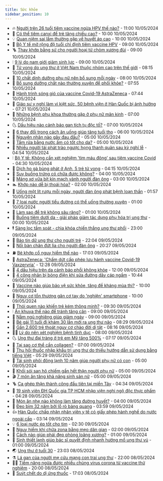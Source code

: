 ```yaml
---
title: Sức khỏe
sidebar_position: 10
---
```


<!-- vnexpress-suc-khoe:START -->
- 🔥 [Người trên 26 tuổi tiêm vaccine ngừa HPV thế nào?](https://vnexpress.net/nguoi-tren-26-tuoi-tiem-vaccine-ngua-hpv-the-nao-4744622.html) - 11:00 10/05/2024
- 🥰 [Có thể tiêm canxi để trẻ tăng chiều cao?](https://vnexpress.net/co-the-tiem-canxi-de-tre-tang-chieu-cao-4744545.html) - 10:00 10/05/2024
- 💡 [Quan niệm sai lầm thường gặp về huyết áp cao](https://vnexpress.net/quan-niem-sai-lam-thuong-gap-ve-huyet-ap-cao-4744320.html) - 10:00 10/05/2024
- 🤗 [Bộ Y tế mở rộng độ tuổi chỉ định tiêm vaccine HPV](https://vnexpress.net/bo-y-te-mo-rong-do-tuoi-chi-dinh-tiem-vaccine-hpv-4744564.html) - 09:00 10/05/2024
- 🪜 [Thay khớp bằng sứ cho người hoại tử chỏm xương đùi](https://vnexpress.net/thay-khop-bang-su-cho-nguoi-hoai-tu-chom-xuong-dui-4744524.html) - 09:00 10/05/2024
- 🕯 [9 lý do nam giới giảm sinh lực](https://vnexpress.net/9-ly-do-nam-gioi-giam-sinh-luc-4744332.html) - 09:00 10/05/2024
- 🤭 [Tử vong do ung thư ở Việt Nam thuộc nhóm cao trên thế giới](https://vnexpress.net/tu-vong-do-ung-thu-o-viet-nam-thuoc-nhom-cao-tren-the-gioi-4744459.html) - 08:15 10/05/2024
- 👀 [10 chất dinh dưỡng phụ nữ nên bổ sung mỗi ngày](https://vnexpress.net/10-chat-dinh-duong-phu-nu-nen-bo-sung-moi-ngay-4744425.html) - 08:00 10/05/2024
- 🌋 [Bổ sung dưỡng chất nào thường xuyên để phổi khỏe?](https://vnexpress.net/bo-sung-duong-chat-nao-thuong-xuyen-de-phoi-khoe-4744473.html) - 07:55 10/05/2024
- 🫶 [Hành trình sóng gió của vaccine Covid-19 AstraZeneca](https://vnexpress.net/hanh-trinh-song-gio-cua-vaccine-covid-19-astrazeneca-4744409.html) - 07:44 10/05/2024
- 🦆 [Giáo sư y nghỉ làm vì kiệt sức, 50 bệnh viện ở Hàn Quốc bị ảnh hưởng](https://vnexpress.net/giao-su-y-nghi-lam-vi-kiet-suc-50-benh-vien-o-han-quoc-bi-anh-huong-4744429.html) - 07:21 10/05/2024
- 🚀 [Những bệnh phụ khoa thường gặp ở phụ nữ mãn kinh](https://vnexpress.net/nhung-benh-phu-khoa-thuong-gap-o-phu-nu-man-kinh-4744445.html) - 07:00 10/05/2024
- 🌜 [Dấu hiệu nào cảnh báo gan tích tụ độc tố?](https://vnexpress.net/dau-hieu-nao-canh-bao-gan-tich-tu-doc-to-4744344.html) - 07:00 10/05/2024
- 🧰 [6 thay đổi trong cách ăn uống giúp tăng tuổi thọ](https://vnexpress.net/6-thay-doi-trong-cach-an-uong-giup-tang-tuoi-tho-4744144.html) - 06:00 10/05/2024
- 💫 [Nguyên nhân nào gây đau đầu?](https://vnexpress.net/nguyen-nhan-nao-gay-dau-dau-4744373.html) - 05:00 10/05/2024
- 🌝 [Tắm rửa bằng nước ấm có tốt cho da?](https://vnexpress.net/tam-rua-bang-nuoc-am-co-tot-cho-da-4744345.html) - 05:00 10/05/2024
- 🗽 [Nhiều người tái phát trào ngược họng thanh quản sau kỳ nghỉ lễ](https://vnexpress.net/nhieu-nguoi-tai-phat-trao-nguoc-hong-thanh-quan-sau-ky-nghi-le-4744041.html) - 04:54 10/05/2024
- 🕯 [Bộ Y tế: Không cần xét nghiệm &#39;tìm máu đông&#39; sau tiêm vaccine Covid](https://vnexpress.net/bo-y-te-khong-can-xet-nghiem-tim-mau-dong-sau-tiem-vaccine-covid-4744353.html) - 04:30 10/05/2024
- 🦅 [Dịch ho gà bùng phát ở Anh, 5 trẻ tử vong](https://vnexpress.net/dich-ho-ga-bung-phat-o-anh-5-tre-tu-vong-4744392.html) - 04:15 10/05/2024
- 🦆 [Suy buồng trứng có chữa được không?](https://vnexpress.net/suy-buong-trung-co-chua-duoc-khong-4744289.html) - 04:00 10/05/2024
- 🎊 [Mảng xơ vữa bít kín mạch vành người đàn ông](https://vnexpress.net/mang-xo-vua-bit-kin-mach-vanh-nguoi-dan-ong-4744257.html) - 03:00 10/05/2024
- 🏊 [Khớp nào dễ bị thoái hóa?](https://vnexpress.net/khop-nao-de-bi-thoai-hoa-4743645.html) - 02:00 10/05/2024
- 📝 [Uống một lít rượu mỗi ngày, người đàn ông phát bệnh loạn thần](https://vnexpress.net/uong-mot-lit-ruou-moi-ngay-nguoi-dan-ong-phat-benh-loan-than-4743966.html) - 01:57 10/05/2024
- 💯 [7 loại nước người tiểu đường có thể uống thường xuyên](https://vnexpress.net/7-loai-nuoc-nguoi-tieu-duong-co-the-uong-thuong-xuyen-4744124.html) - 01:00 10/05/2024
- 🌊 [Làm sao để trẻ không sâu răng?](https://vnexpress.net/lam-sao-de-tre-khong-sau-rang-4744115.html) - 01:00 10/05/2024
- 🚀 [Buồng tiêm dưới da - giải pháp giảm tác dụng phụ hóa trị ung thư](https://vnexpress.net/buong-tiem-duoi-da-giai-phap-giam-tac-dung-phu-hoa-tri-ung-thu-4744040.html) - 00:00 10/05/2024
- 🕴 [Sàng lọc tầm soát - chìa khóa chiến thắng ung thư phổi](https://vnexpress.net/sang-loc-tam-soat-chia-khoa-chien-thang-ung-thu-phoi-4743730.html) - 23:00 09/05/2024
- 🗽 [Báo tin dữ ung thư cho người trẻ](https://vnexpress.net/bao-tin-du-ung-thu-cho-nguoi-tre-4741443.html) - 22:04 09/05/2024
- 🎡 [Nối bàn chân đứt lìa cho người đàn ông](https://vnexpress.net/noi-ban-chan-dut-lia-cho-nguoi-dan-ong-4743805.html) - 20:27 09/05/2024
- ⛽️ [Bẻ khớp cổ nguy hiểm thế nào](https://vnexpress.net/be-khop-co-nguy-hiem-the-nao-4744026.html) - 17:03 09/05/2024
- 🦆 [AstraZeneca: &#39;Chấm dứt cấp phép lưu hành vaccine Covid-19 Vaxzervria&#39;](https://vnexpress.net/astrazeneca-cham-dut-cap-phep-luu-hanh-vaccine-covid-19-vaxzervria-4744168.html) - 12:28 09/05/2024
- 🤩 [4 dấu hiệu trên da cảnh báo phổi không khỏe](https://vnexpress.net/4-dau-hieu-tren-da-canh-bao-phoi-khong-khoe-4743887.html) - 12:00 09/05/2024
- 🦒 [4 công nhân bị bỏng điện khi sửa đường dây cáp ngầm](https://vnexpress.net/4-cong-nhan-bi-bong-dien-khi-sua-duong-day-cap-ngam-4744143.html) - 10:44 09/05/2024
- 💫 [Vaccine nào giúp bảo vệ sức khỏe, tăng đề kháng mùa thi?](https://vnexpress.net/vaccine-nao-giup-bao-ve-suc-khoe-tang-de-khang-mua-thi-4744096.html) - 10:00 09/05/2024
- 🐘 [Nguy cơ tổn thương gân cơ tay do &#39;nghiện&#39; smartphone](https://vnexpress.net/nguy-co-ton-thuong-gan-co-tay-do-nghien-smartphone-4743939.html) - 10:00 09/05/2024
- 🚀 [Thói quen nào khiến trẻ kém thông minh?](https://vnexpress.net/thoi-quen-nao-khien-tre-kem-thong-minh-4743983.html) - 09:30 09/05/2024
- 🕯 [Ăn khuya thế nào để tránh tăng cân](https://vnexpress.net/an-khuya-the-nao-de-tranh-tang-can-4743942.html) - 09:00 09/05/2024
- 🦏 [Nằm ngủ nghiêng giúp giảm ngáy](https://vnexpress.net/nam-ngu-nghieng-giup-giam-ngay-4743749.html) - 09:00 09/05/2024
- 🦄 [Bé gái 11 tuổi đi khám 30 lần mới ra ung thư não](https://vnexpress.net/be-gai-11-tuoi-di-kham-30-lan-moi-ra-ung-thu-nao-4744048.html) - 08:29 09/05/2024
- 🦒 [Gần 2.600 trẻ thoát nguy cơ chào đời dị tật](https://vnexpress.net/gan-2-600-tre-thoat-nguy-co-chao-doi-di-tat-4744003.html) - 08:16 09/05/2024
- 👨‍🏫 [Lý do nên xét nghiệm bệnh tình dục](https://vnexpress.net/ly-do-nen-xet-nghiem-benh-tinh-duc-4743891.html) - 08:00 09/05/2024
- 🌜 [Ung thư đại tràng ở trẻ em Mỹ tăng 500%](https://vnexpress.net/ung-thu-dai-trang-o-tre-em-my-tang-500-4744017.html) - 07:17 09/05/2024
- 🚀 [Tại sao cơ thể cần collagen?](https://vnexpress.net/tai-sao-co-the-can-collagen-4743840.html) - 07:00 09/05/2024
- 💃 [Thu hồi thuốc nhập khẩu trị ung thư do thiếu hướng dẫn sử dụng bằng tiếng Việt](https://vnexpress.net/thu-hoi-thuoc-nhap-khau-tri-ung-thu-do-thieu-huong-dan-su-dung-bang-tieng-viet-4743950.html) - 05:29 09/05/2024
- 💯 [Tái sinh phôi đông lạnh 10 năm giúp người phụ nữ có con](https://vnexpress.net/tai-sinh-phoi-dong-lanh-10-nam-giup-nguoi-phu-nu-co-con-4743906.html) - 05:00 09/05/2024
- 🤔 [Khối sỏi san hô chiếm gần hết thận người phụ nữ](https://vnexpress.net/khoi-soi-san-ho-chiem-gan-het-than-nguoi-phu-nu-4743856.html) - 05:00 09/05/2024
- 🎬 [7 món ăn tăng khả năng sinh sản nữ](https://vnexpress.net/7-mon-an-tang-kha-nang-sinh-san-nu-4743823.html) - 05:00 09/05/2024
- 🪜 [Ca ghép thận thành công đầu tiên tại miền Tây](https://vnexpress.net/ca-ghep-than-thanh-cong-dau-tien-tai-mien-tay-4743935.html) - 04:34 09/05/2024
- 🦣 [19 sinh viên ĐH Quốc gia TP HCM nhập viện nghi ngộ độc thực phẩm](https://vnexpress.net/19-sinh-vien-dh-quoc-gia-tp-hcm-nhap-vien-nghi-ngo-doc-thuc-pham-4743958.html) - 04:28 09/05/2024
- 🧐 [Món ăn nhẹ nào không làm tăng đường huyết?](https://vnexpress.net/mon-an-nhe-nao-khong-lam-tang-duong-huyet-4743776.html) - 04:00 09/05/2024
- 🤡 [Đeo bỉm 32 năm bởi lỗ rò bàng quang](https://vnexpress.net/deo-bim-32-nam-boi-lo-ro-bang-quang-4743834.html) - 03:59 09/05/2024
- 👍 [Hàn Quốc chấp nhận nhân viên y tế có giấy phép hành nghề do nước ngoài cấp](https://vnexpress.net/han-quoc-chap-nhan-nhan-vien-y-te-co-giay-phep-hanh-nghe-do-nuoc-ngoai-cap-4743846.html) - 03:14 09/05/2024
- 💡 [6 loại nước ép tốt cho tim](https://vnexpress.net/6-loai-nuoc-ep-tot-cho-tim-4743690.html) - 02:30 09/05/2024
- 💯 [Nguy hiểm khi chữa zona bằng mẹo dân gian](https://vnexpress.net/nguy-hiem-khi-chua-zona-bang-meo-dan-gian-4743822.html) - 02:00 09/05/2024
- 🧠 [Cách nào giúp phái đẹp phòng loãng xương?](https://vnexpress.net/cach-nao-giup-phai-dep-phong-loang-xuong-4743650.html) - 01:00 09/05/2024
- 🎡 [Sinh thiết lạnh giúp bác sĩ quyết định nhanh hướng mổ ung thư vú](https://vnexpress.net/sinh-thiet-lanh-giup-bac-si-quyet-dinh-nhanh-huong-mo-ung-thu-vu-4743464.html) - 01:00 09/05/2024
- 🌏 [Ung thư ở tuổi 30](https://vnexpress.net/nhan-an-tu-ung-thu-o-tuoi-30-4741477.html) - 23:03 08/05/2024
- ⚗️ [Lá gan của người mẹ cứu mạng con trai ung thư](https://vnexpress.net/la-gan-cua-nguoi-me-cuu-mang-con-trai-ung-thu-4742873.html) - 22:00 08/05/2024
- 👨‍🏫 [Tiềm năng ngừa được nhiều chủng virus corona từ vaccine thử nghiệm](https://vnexpress.net/tiem-nang-ngua-duoc-nhieu-chung-virus-corona-tu-vaccine-thu-nghiem-4743694.html) - 20:00 08/05/2024
- 🤖 [Suýt chết do dị ứng thuốc](https://vnexpress.net/suyt-chet-do-di-ung-thuoc-4743522.html) - 17:03 08/05/2024<!-- vnexpress-suc-khoe:END -->

